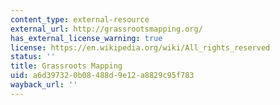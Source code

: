 ```yaml
---
content_type: external-resource
external_url: http://grassrootsmapping.org/
has_external_license_warning: true
license: https://en.wikipedia.org/wiki/All_rights_reserved
status: ''
title: Grassroots Mapping
uid: a6d39732-0b08-488d-9e12-a8829c95f783
wayback_url: ''
---
```

